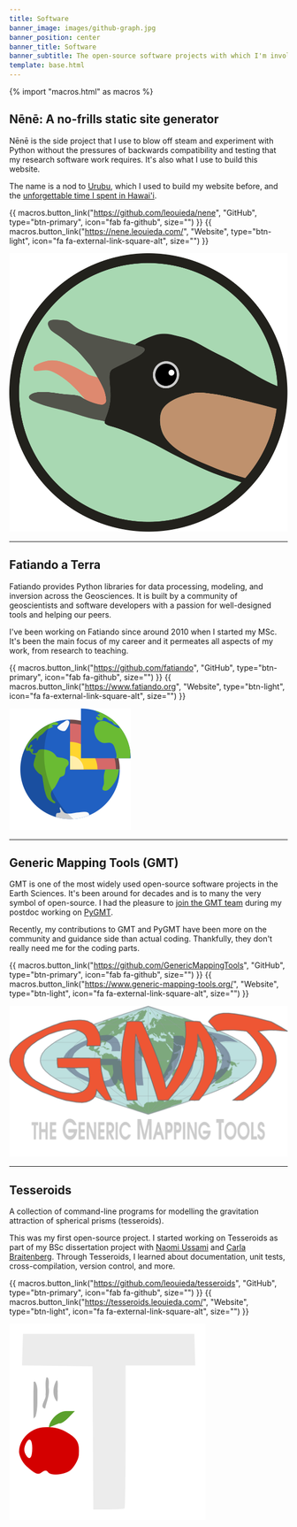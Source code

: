 ```yaml
---
title: Software
banner_image: images/github-graph.jpg
banner_position: center
banner_title: Software
banner_subtitle: The open-source software projects with which I'm involved
template: base.html
---
```


{% import "macros.html" as macros %}

## Nēnē: A no-frills static site generator

<div class="row gy-5 gx-5 align-items-start justify-content-center">
<div class="col-md-9">

Nēnē is the side project that I use to blow off steam and experiment with
Python without the pressures of backwards compatibility and testing that my
research software work requires.
It's also what I use to build this website.

The name is a nod to [Urubu](https://github.com/jandecaluwe/urubu), which I
used to build my website before, and the
[unforgettable time I spent in Hawai'i](/blog/hawaii-gmt-postdoc.html).

{{ macros.button_link("https://github.com/leouieda/nene", "GitHub", type="btn-primary", icon="fab fa-github", size="") }}
{{ macros.button_link("https://nene.leouieda.com/", "Website", type="btn-light", icon="fa fa-external-link-square-alt", size="") }}

</div>
<div class="col-8 col-md-3">
  <img src="../images/nene-logo.svg" alt="The Nēnē logo">
</div>
</div>

<hr class="my-5">

## Fatiando a Terra

<div class="row gy-5 gx-5 align-items-start justify-content-center">
<div class="col-md-9">

Fatiando provides Python libraries for data processing, modeling, and inversion
across the Geosciences.
It is built by a community of geoscientists and software developers with a
passion for well-designed tools and helping our peers.

I've been working on Fatiando since around 2010 when I started my MSc.
It's been the main focus of my career and it permeates all aspects of my work,
from research to teaching.

{{ macros.button_link("https://github.com/fatiando", "GitHub", type="btn-primary", icon="fab fa-github", size="") }}
{{ macros.button_link("https://www.fatiando.org", "Website", type="btn-light", icon="fa fa-external-link-square-alt", size="") }}

</div>
<div class="col-8 col-md-3">
  <img src="../images/fatiando-logo.svg" alt="The Fatiando logo">
</div>
</div>

<hr class="my-5">

## Generic Mapping Tools (GMT)

<div class="row gy-5 gx-5 align-items-start justify-content-center">
<div class="col-md-9">

GMT is one of the most widely used open-source software projects in the Earth
Sciences. It's been around for decades and is to many the very symbol of
open-source. I had the pleasure to
[join the GMT team](/blog/hawaii-gmt-postdoc.html) during my postdoc working
on [PyGMT](https://www.pygmt.org).

Recently, my contributions to GMT and PyGMT have been more on the community and
guidance side than actual coding.
Thankfully, they don't really need me for the coding parts.

{{ macros.button_link("https://github.com/GenericMappingTools", "GitHub", type="btn-primary", icon="fab fa-github", size="") }}
{{ macros.button_link("https://www.generic-mapping-tools.org/", "Website", type="btn-light", icon="fa fa-external-link-square-alt", size="") }}

</div>
<div class="col-8 col-md-3">
  <img src="../images/gmt-logo.png" alt="The GMT logo">
</div>
</div>

<hr class="my-5">

## Tesseroids

<div class="row gy-5 gx-5 align-items-start justify-content-center">
<div class="col-md-9">

A collection of command-line programs for modelling the gravitation attraction
of spherical prisms (tesseroids).

This was my first open-source project. I started working on Tesseroids as part
of my BSc dissertation project with
[Naomi Ussami](http://lattes.cnpq.br/6704246490515612) and
[Carla Braitenberg](https://www2.units.it/braitenberg/).
Through Tesseroids, I learned about documentation, unit tests,
cross-compilation, version control, and more.

{{ macros.button_link("https://github.com/leouieda/tesseroids", "GitHub", type="btn-primary", icon="fab fa-github", size="") }}
{{ macros.button_link("https://tesseroids.leouieda.com/", "Website", type="btn-light", icon="fa fa-external-link-square-alt", size="") }}

</div>
<div class="col-8 col-md-3">
  <img src="../images/tesseroids-logo.svg" alt="The Tesseroids logo">
</div>
</div>
